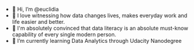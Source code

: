- 👋 Hi, I’m @euclidia
- 👀 I love witnessing how data changes lives, makes everyday work and life easier and better. 
- 💞️ I'm absolutely convinced that data literacy is an absolute must-know capability of every single modern person. 
- 🌱 I’m currently learning Data Analytics through Udacity Nanodegree

<!---
- 💞️ I’m looking to collaborate on ...
- 📫 How to reach me ...

euclidia/euclidia is a ✨ special ✨ repository because its `README.md` (this file) appears on your GitHub profile.
You can click the Preview link to take a look at your changes.
--->
